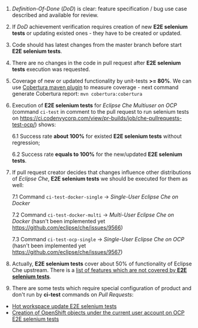 1. _Definition-Of-Done_ (_DoD_) is clear: feature specification / bug use case described and available for review.
2. If _DoD_ achievement verification requires creation of new **E2E selenium tests** or updating existed ones - they have to be created or updated.
3. Code should has latest changes from the master branch before start **E2E selenium tests**.
4. There are no changes in the code in pull request after **E2E selenium tests** execution was requested.
5. Coverage of new or updated functionality by unit-tests **>= 80%**. We can use [Cobertura maven plugin](https://github.com/cobertura/cobertura) to measure coverage  - next command generate Cobertura report: 
`mvn cobertura:cobertura`
6. Execution of **E2E selenium tests** for _Eclipse Che Multiuser on OCP_ (command `ci-test` in comment to the pull request to run selenium tests on https://ci.codenvycorp.com/view/pr-builds/job/che-pullrequests-test-ocp/) shows:

   6.1 Success rate **about 100%** for existed **E2E selenium tests** without regression;

   6.2 Success rate **equals to 100%** for the new/updated **E2E selenium tests**.

7. If pull request creator decides that changes influence other distributions of _Eclipse Che_, **E2E selenium tests** we should be executed for them as well:

   7.1 Command `ci-test-docker-single` -> _Single-User Eclipse Che on Docker_

   7.2 Command `ci-test-docker-multi` -> _Multi-User Eclipse Che on Docker_ (hasn't been implemented yet https://github.com/eclipse/che/issues/9566)

   7.3 Command `ci-test-ocp-single` -> _Single-User Eclipse Che on OCP_ (hasn't been implemented yet https://github.com/eclipse/che/issues/9567)

8. Actually, **E2E selenium tests** cover about 50% of functionality of Eclipse Che upstream. There is a [list of features which are not covered by **E2E selenium tests**](https://github.com/eclipse/che/wiki/List-of-Eclipse-Che-6-features-which-haven't-been-covered-by-selenium-tests-yet).

9. There are some tests which require special configuration of product and don't run by **ci-test** commands on _Pull Requests_:
- [Hot workspace update E2E selenium tests](https://github.com/eclipse/che/wiki/Hot-workspace-update-E2E-selenium-tests)
- [Creation of OpenShift objects under the current user account on OCP E2E selenium tests](https://github.com/eclipse/che/wiki/E2E-selenium-tests:-creation-of-OpenShift-objects-under-the-current-user-account-on-OCP)
